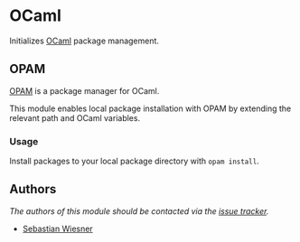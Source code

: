 # OCaml

Initializes [OCaml][1] package management.

## OPAM

[OPAM][2] is a package manager for OCaml.

This module enables local package installation with OPAM by extending the
relevant path and OCaml variables.

### Usage

Install packages to your local package directory with `opam install`.

## Authors

*The authors of this module should be contacted via the [issue tracker][3].*

- [Sebastian Wiesner](https://github.com/lunaryorn)

[1]: https://ocaml.org/
[2]: http://opam.ocamlpro.com/
[3]: https://github.com/zsh-users/prezto/issues
